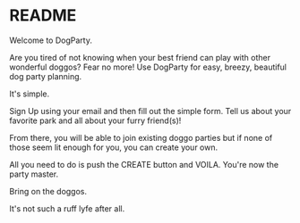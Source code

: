 # README

Welcome to DogParty.

Are you tired of not knowing when your best friend can play with other wonderful doggos? Fear no more! Use DogParty for easy, breezy, beautiful dog party planning.

It's simple.

Sign Up using your email and then fill out the simple form. Tell us about your favorite park and all about your furry friend(s)!

From there, you will be able to join existing doggo parties but if none of those seem lit enough for you, you can create your own.

All you need to do is push the CREATE button and VOILA. You're now the party master. 

Bring on the doggos.

It's not such a ruff lyfe after all. 

